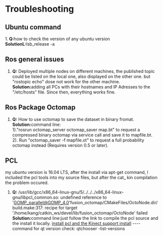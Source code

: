 # Troubleshooting
## Ubuntu command
1.<b> Q:</b>how to check the version of any ubuntu version </br>
<b> SolutionL:</b>lsb_release -a

## Ros general issues
1. <b>Q:</b> Deployed multiple nodes on different machines, the published topic could be listed on the local one, 
also displayed on the other one. but "rostopic echo" dose not work for the other machine. </br>
<b>Solution:</b>adding all PCs with their hostnames and IP Adresses to the "/etc/hosts" file. Since then, everything works fine. 
## Ros Package Octomap
1. <b>Q:</b> How to use octomap to save the dataset in binary fromat. </br>
<b>Solution:</b>command line:  
1)."rosrun octomap_server octomap_saver map.bt" to request a compressed binary octomap via service call and save it to mapfile.bt.</br>
2). Run "octomap_saver -f mapfile.ot" to request a full probability octomap instead (Requires version 0.5 or later).</br>
## PCL
my ubuntu version is 16.04 LTS, after the install via apt-get command, I included the pcl tools into my source files, but after the cat_ kin compilation the problem occured.
 1. <b>Q:</b> /usr/lib/gcc/x86_64-linux-gnu/5/../../../x86_64-linux-gnu/libpcl_common.so: undefined reference to 'GOMP_parallel@GOMP_4.0'fusion_octomap/CMakeFiles/OctoNode.dir/build.make:317: recipe for target '/home/kang/catkin_ws/devel/lib/fusion_octomap/OctoNode' failed</br>
<b>Solution:</b>command line:just follow the link to compile the pcl source and the install it locally. [install pcl and the Kinect support install](https://larrylisky.com/2014/03/03/installing-pcl-on-ubuntu/)
----command for qt version check: qtchooser -list-versions


